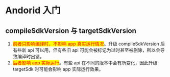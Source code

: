 # Andorid 入门

## compileSdkVersion 与 targetSdkVersion

1. <mark style="color:red;">前者只影响编译时，不影响 app 真实运行情况</mark>。升级 compileSdkVersion 后有些新 api 可以用，但有些旧 api 可能会被标记为过时甚至被删除，所以会导致编译时出错。
2. <mark style="color:red;">后者影响 app 实际运行</mark>。有些 api 在不同的版本中会有所变化，因此升级 targetSdk 时可能会影响 app 实际运行效果。
